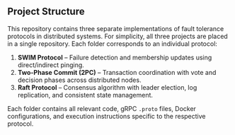 ## Project Structure

This repository contains three separate implementations of fault tolerance protocols in distributed systems. For simplicity, all three projects are placed in a single repository. Each folder corresponds to an individual protocol:

1. **SWIM Protocol** – Failure detection and membership updates using direct/indirect pinging.
2. **Two-Phase Commit (2PC)** – Transaction coordination with vote and decision phases across distributed nodes.
3. **Raft Protocol** – Consensus algorithm with leader election, log replication, and consistent state management.

Each folder contains all relevant code, gRPC `.proto` files, Docker configurations, and execution instructions specific to the respective protocol.
